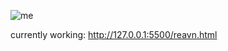 ![me](https://github.com/user-attachments/assets/c03be268-b082-4045-a1ec-7f17bf31e09a)
  
currently working: http://127.0.0.1:5500/reavn.html


